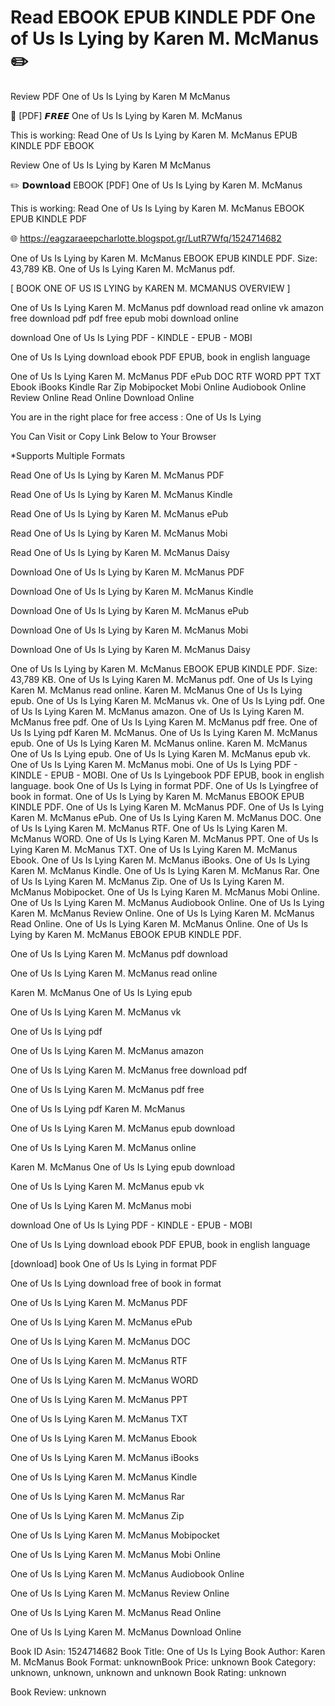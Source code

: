 # Read EBOOK EPUB KINDLE PDF One of Us Is Lying by  Karen M. McManus ✏️
Review PDF One of Us Is Lying by Karen M McManus

📩 [PDF] 𝙁𝙍𝙀𝙀 One of Us Is Lying by Karen M. McManus

This is working: Read One of Us Is Lying by Karen M. McManus EPUB KINDLE PDF EBOOK


Review One of Us Is Lying by Karen M McManus

✏️ 𝗗𝗼𝘄𝗻𝗹𝗼𝗮𝗱 EBOOK [PDF] One of Us Is Lying by Karen M. McManus

This is working: Read One of Us Is Lying by Karen M. McManus EBOOK EPUB KINDLE PDF



🌐 https://eagzaraeepcharlotte.blogspot.gr/LutR7Wfq/1524714682



One of Us Is Lying by Karen M. McManus EBOOK EPUB KINDLE PDF. Size: 43,789 KB. One of Us Is Lying Karen M. McManus pdf.

[ BOOK ONE OF US IS LYING by KAREN M. MCMANUS OVERVIEW ]

One of Us Is Lying Karen M. McManus pdf download read online vk amazon free download pdf pdf free epub mobi download online

download One of Us Is Lying PDF - KINDLE - EPUB - MOBI

One of Us Is Lying download ebook PDF EPUB, book in english language

One of Us Is Lying Karen M. McManus PDF ePub DOC RTF WORD PPT TXT Ebook iBooks Kindle Rar Zip Mobipocket Mobi Online Audiobook Online Review Online Read Online Download Online

You are in the right place for free access : One of Us Is Lying

You Can Visit or Copy Link Below to Your Browser

*Supports Multiple Formats

Read One of Us Is Lying by Karen M. McManus PDF

Read One of Us Is Lying by Karen M. McManus Kindle

Read One of Us Is Lying by Karen M. McManus ePub

Read One of Us Is Lying by Karen M. McManus Mobi

Read One of Us Is Lying by Karen M. McManus Daisy

Download One of Us Is Lying by Karen M. McManus PDF

Download One of Us Is Lying by Karen M. McManus Kindle

Download One of Us Is Lying by Karen M. McManus ePub

Download One of Us Is Lying by Karen M. McManus Mobi

Download One of Us Is Lying by Karen M. McManus Daisy

One of Us Is Lying by Karen M. McManus EBOOK EPUB KINDLE PDF. Size: 43,789 KB. One of Us Is Lying Karen M. McManus pdf. One of Us Is Lying Karen M. McManus read online. Karen M. McManus One of Us Is Lying epub. One of Us Is Lying Karen M. McManus vk. One of Us Is Lying pdf. One of Us Is Lying Karen M. McManus amazon. One of Us Is Lying Karen M. McManus free pdf. One of Us Is Lying Karen M. McManus pdf free. One of Us Is Lying pdf Karen M. McManus. One of Us Is Lying Karen M. McManus epub. One of Us Is Lying Karen M. McManus online. Karen M. McManus One of Us Is Lying epub. One of Us Is Lying Karen M. McManus epub vk. One of Us Is Lying Karen M. McManus mobi. One of Us Is Lying PDF - KINDLE - EPUB - MOBI. One of Us Is Lyingebook PDF EPUB, book in english language. book One of Us Is Lying in format PDF. One of Us Is Lyingfree of book in format. One of Us Is Lying by Karen M. McManus EBOOK EPUB KINDLE PDF. One of Us Is Lying Karen M. McManus PDF. One of Us Is Lying Karen M. McManus ePub. One of Us Is Lying Karen M. McManus DOC. One of Us Is Lying Karen M. McManus RTF. One of Us Is Lying Karen M. McManus WORD. One of Us Is Lying Karen M. McManus PPT. One of Us Is Lying Karen M. McManus TXT. One of Us Is Lying Karen M. McManus Ebook. One of Us Is Lying Karen M. McManus iBooks. One of Us Is Lying Karen M. McManus Kindle. One of Us Is Lying Karen M. McManus Rar. One of Us Is Lying Karen M. McManus Zip. One of Us Is Lying Karen M. McManus Mobipocket. One of Us Is Lying Karen M. McManus Mobi Online. One of Us Is Lying Karen M. McManus Audiobook Online. One of Us Is Lying Karen M. McManus Review Online. One of Us Is Lying Karen M. McManus Read Online. One of Us Is Lying Karen M. McManus Online. One of Us Is Lying by Karen M. McManus EBOOK EPUB KINDLE PDF.

One of Us Is Lying Karen M. McManus pdf download

One of Us Is Lying Karen M. McManus read online

Karen M. McManus One of Us Is Lying epub

One of Us Is Lying Karen M. McManus vk

One of Us Is Lying pdf

One of Us Is Lying Karen M. McManus amazon

One of Us Is Lying Karen M. McManus free download pdf

One of Us Is Lying Karen M. McManus pdf free

One of Us Is Lying pdf Karen M. McManus

One of Us Is Lying Karen M. McManus epub download

One of Us Is Lying Karen M. McManus online

Karen M. McManus One of Us Is Lying epub download

One of Us Is Lying Karen M. McManus epub vk

One of Us Is Lying Karen M. McManus mobi

download One of Us Is Lying PDF - KINDLE - EPUB - MOBI

One of Us Is Lying download ebook PDF EPUB, book in english language

[download] book One of Us Is Lying in format PDF

One of Us Is Lying download free of book in format

One of Us Is Lying Karen M. McManus PDF

One of Us Is Lying Karen M. McManus ePub

One of Us Is Lying Karen M. McManus DOC

One of Us Is Lying Karen M. McManus RTF

One of Us Is Lying Karen M. McManus WORD

One of Us Is Lying Karen M. McManus PPT

One of Us Is Lying Karen M. McManus TXT

One of Us Is Lying Karen M. McManus Ebook

One of Us Is Lying Karen M. McManus iBooks

One of Us Is Lying Karen M. McManus Kindle

One of Us Is Lying Karen M. McManus Rar

One of Us Is Lying Karen M. McManus Zip

One of Us Is Lying Karen M. McManus Mobipocket

One of Us Is Lying Karen M. McManus Mobi Online

One of Us Is Lying Karen M. McManus Audiobook Online

One of Us Is Lying Karen M. McManus Review Online

One of Us Is Lying Karen M. McManus Read Online

One of Us Is Lying Karen M. McManus Download Online

Book ID Asin: 1524714682
Book Title: One of Us Is Lying
Book Author: Karen M. McManus
Book Format: unknownBook Price: unknown
Book Category: unknown, unknown, unknown and unknown
Book Rating: unknown

Book Review: unknown
